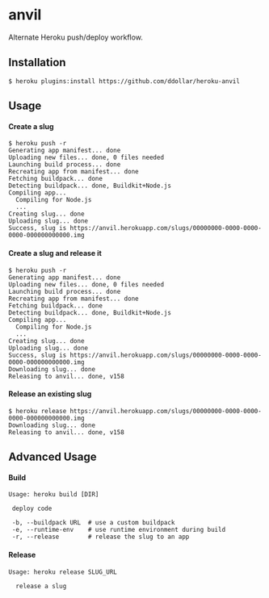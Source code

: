 # anvil

Alternate Heroku push/deploy workflow.

## Installation

    $ heroku plugins:install https://github.com/ddollar/heroku-anvil

## Usage

#### Create a slug

    $ heroku push -r
    Generating app manifest... done
    Uploading new files... done, 0 files needed
    Launching build process... done
    Recreating app from manifest... done
    Fetching buildpack... done
    Detecting buildpack... done, Buildkit+Node.js
    Compiling app...
      Compiling for Node.js
      ...
    Creating slug... done
    Uploading slug... done
    Success, slug is https://anvil.herokuapp.com/slugs/00000000-0000-0000-0000-000000000000.img

#### Create a slug and release it

    $ heroku push -r
    Generating app manifest... done
    Uploading new files... done, 0 files needed
    Launching build process... done
    Recreating app from manifest... done
    Fetching buildpack... done
    Detecting buildpack... done, Buildkit+Node.js
    Compiling app...
      Compiling for Node.js
      ...
    Creating slug... done
    Uploading slug... done
    Success, slug is https://anvil.herokuapp.com/slugs/00000000-0000-0000-0000-000000000000.img
    Downloading slug... done
    Releasing to anvil... done, v158

#### Release an existing slug

    $ heroku release https://anvil.herokuapp.com/slugs/00000000-0000-0000-0000-000000000000.img
    Downloading slug... done
    Releasing to anvil... done, v158

## Advanced Usage

#### Build

    Usage: heroku build [DIR]

     deploy code

     -b, --buildpack URL  # use a custom buildpack
     -e, --runtime-env    # use runtime environment during build
     -r, --release        # release the slug to an app

#### Release

    Usage: heroku release SLUG_URL

      release a slug
